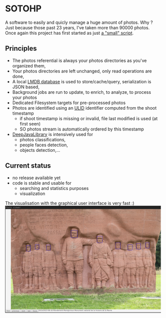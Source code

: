 # SOTOHP

A software to easily and quicly manage a huge amount of photos. Why ? Just because those past 23 years, I've taken more than 90000
photos. Once again this project has first started as just [a "small" script][photosc].

## Principles

- The photos referential is always your photos directories as you've organized them,
- Your photos directories are left unchanged, only read operations are done,
- A local [LMDB database][lmdb] is used to store/cache/query, serialization is JSON based,
- Background jobs are run to update, to enrich, to analyze, to process your photos
- Dedicated Filesystem targets for pre-processed photos
- Photos are identified using an [ULID][ulid] identifier computed from the shoot timestamp
  - if shoot timestamp is missing or invalid, file last modified is used (at first seen)
  - SO photos stream is automatically ordered by this timestamp
- [DeepJavaLibrary][djl] is intensively used for 
  - photos classifications,
  - people faces detection,
  - objects detection,...

## Current status
- no release available yet
- code is stable and usable for
  - searching and statistics purposes
  - visualization

The visualisation with the graphical user interface is very fast :)  
![](gui.png)

[photosc]: https://gist.github.com/dacr/46718666ae96ebac300b27c80ed7bec3
[ulid]: https://github.com/ulid/spec
[djl]: https://github.com/deepjavalibrary/djl
[lmdb]: https://github.com/dacr/zio-lmdb